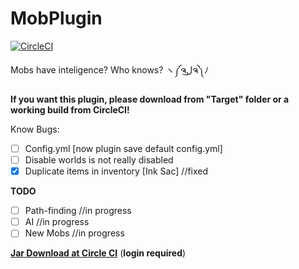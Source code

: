 # MobPlugin 

[![CircleCI](https://circleci.com/gh/PikyCZ/MobPlugin/tree/master.svg?style=shield&circle-token=)](https://circleci.com/gh/PikyCZ/MobPlugin/tree/master)

Mobs have inteligence? Who knows? ヽ༼ຈل͜ຈ༽ﾉ

**If you want this plugin, please download from "Target" folder or a working build from CircleCI!**

Know Bugs:
- [ ]  Config.yml [now plugin save default config.yml]
- [ ]  Disable worlds is not really disabled
- [X]  Duplicate items in inventory [Ink Sac] //fixed

**TODO**
- [ ] Path-finding //in progress
- [ ] AI //in progress
- [ ] New Mobs //in progress

__[Jar Download at Circle CI](https://circleci.com/gh/PikyCZ/MobPlugin/tree/master/)__ (**login required**)
